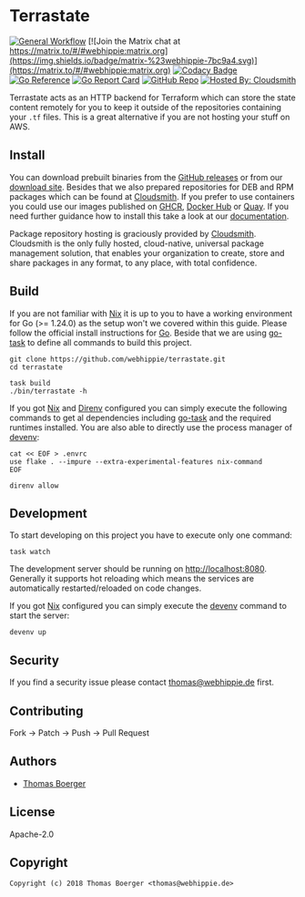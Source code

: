 # Terrastate

[![General Workflow](https://github.com/webhippie/terrastate/actions/workflows/general.yml/badge.svg)](https://github.com/webhippie/terrastate/actions/workflows/general.yml) [![Join the Matrix chat at https://matrix.to/#/#webhippie:matrix.org](https://img.shields.io/badge/matrix-%23webhippie-7bc9a4.svg)](https://matrix.to/#/#webhippie:matrix.org) [![Codacy Badge](https://app.codacy.com/project/badge/Grade/d2bc4877341f4c7fbf9b4fa62b8d0484)](https://app.codacy.com/gh/webhippie/terrastate/dashboard?utm_source=gh&utm_medium=referral&utm_content=&utm_campaign=Badge_grade) [![Go Reference](https://pkg.go.dev/badge/github.com/webhippie/terrastate.svg)](https://pkg.go.dev/github.com/webhippie/terrastate) [![Go Report Card](https://goreportcard.com/badge/github.com/webhippie/terrastate)](https://goreportcard.com/report/github.com/webhippie/terrastate) [![GitHub Repo](https://img.shields.io/badge/github-repo-yellowgreen)](https://github.com/webhippie/terrastate) [![Hosted By: Cloudsmith](https://img.shields.io/badge/OSS%20hosting%20by-cloudsmith-blue?logo=cloudsmith&style=flat-square)](https://cloudsmith.com)

Terrastate acts as an HTTP backend for Terraform which can store the state
content remotely for you to keep it outside of the repositories containing your
`.tf` files. This is a great alternative if you are not hosting your stuff on
AWS.

## Install

You can download prebuilt binaries from the [GitHub releases][releases] or from
our [download site][downloads]. Besides that we also prepared repositories for
DEB and RPM packages which can be found at [Cloudsmith][pkgrepo]. If you prefer
to use containers you could use our images published on [GHCR][ghcr],
[Docker Hub][dockerhub] or [Quay][quay]. If you need further guidance how to
install this take a look at our [documentation][docs].

Package repository hosting is graciously provided by [Cloudsmith][cloudsmith].
Cloudsmith is the only fully hosted, cloud-native, universal package management
solution, that enables your organization to create, store and share packages in
any format, to any place, with total confidence.

## Build

If you are not familiar with [Nix][nix] it is up to you to have a working
environment for Go (>= 1.24.0) as the setup won't we covered within this guide.
Please follow the official install instructions for [Go][golang]. Beside that we
are using [go-task][gotask] to define all commands to build this project.

```console
git clone https://github.com/webhippie/terrastate.git
cd terrastate

task build
./bin/terrastate -h
```

If you got [Nix][nix] and [Direnv][direnv] configured you can simply execute
the following commands to get al dependencies including [go-task][gotask] and
the required runtimes installed. You are also able to directly use the process
manager of [devenv][devenv]:

```console
cat << EOF > .envrc
use flake . --impure --extra-experimental-features nix-command
EOF

direnv allow
```

## Development

To start developing on this project you have to execute only one command:

```console
task watch
```

The development server should be running on
[http://localhost:8080](http://localhost:8080). Generally it supports hot
reloading which means the services are automatically restarted/reloaded on code
changes.

If you got [Nix][nix] configured you can simply execute the [devenv][devenv]
command to start the server:

```console
devenv up
```

## Security

If you find a security issue please contact
[thomas@webhippie.de](mailto:thomas@webhippie.de) first.

## Contributing

Fork -> Patch -> Push -> Pull Request

## Authors

-   [Thomas Boerger](https://github.com/tboerger)

## License

Apache-2.0

## Copyright

```console
Copyright (c) 2018 Thomas Boerger <thomas@webhippie.de>
```

[releases]: https://github.com/webhippie/terrastate/releases
[downloads]: https://dl.webhippie.de/#terrastate/
[ghcr]: https://github.com/webhippie/terrastate/pkgs/container/terrastate
[dockerhub]: https://hub.docker.com/r/webhippie/terrastate/tags/
[quay]: https://quay.io/repository/webhippie/terrastate?tab=tags
[docs]: https://webhippie.github.io/terrastate/#getting-started
[nix]: https://nixos.org/
[golang]: http://golang.org/doc/install.html
[gotask]: https://taskfile.dev/installation/
[direnv]: https://direnv.net/
[devenv]: https://devenv.sh/
[pkgrepo]: https://cloudsmith.io/~webhippie/repos/general/groups/
[cloudsmith]: https://cloudsmith.com/
